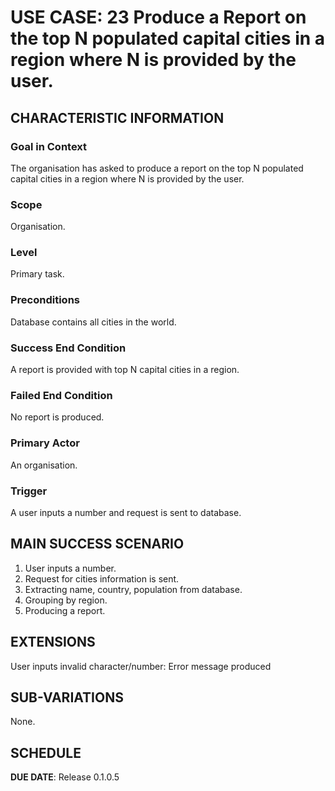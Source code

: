 # USE CASE: 23 Produce a Report on the top N populated capital cities in a region where N is provided by the user.

## CHARACTERISTIC INFORMATION

### Goal in Context

The organisation has asked to produce a report on the top N populated capital cities in a region where N is provided by the user.

### Scope

Organisation.

### Level

Primary task.

### Preconditions

Database contains all cities in the world.

### Success End Condition

A report is provided with top N capital cities in a region.

### Failed End Condition

No report is produced.

### Primary Actor

An organisation.

### Trigger

A user inputs a number and request is sent to database.

## MAIN SUCCESS SCENARIO

1. User inputs a number.
2. Request for cities information is sent.
3. Extracting name, country, population from database.
4. Grouping by region.
5. Producing a report.

## EXTENSIONS

User inputs invalid character/number: Error message produced

## SUB-VARIATIONS

None.

## SCHEDULE

**DUE DATE**: Release 0.1.0.5